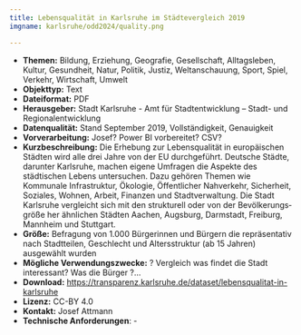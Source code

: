 ```yaml
---
title: Lebensqualität in Karlsruhe im Städtevergleich 2019
imgname: karlsruhe/odd2024/quality.png

---
```



- **Themen:** Bildung, Erziehung, Geografie, Gesellschaft, Alltagsleben, Kultur, Gesundheit, Natur, Politik, Justiz, Weltanschauung, Sport, Spiel, Verkehr, Wirtschaft, Umwelt
- **Objekttyp:** Text
- **Dateiformat:** PDF
- **Herausgeber:** Stadt Karlsruhe - Amt für Stadtentwicklung – Stadt- und Regionalentwicklung
- **Datenqualität:** Stand September 2019, Vollständigkeit, Genauigkeit
- **Vorverarbeitung:** Josef? Power BI vorbereitet? CSV? 
- **Kurzbeschreibung:** Die Erhebung zur Lebensqualität in europäischen Städten wird alle drei Jahre von der EU durchgeführt. Deutsche Städte, darunter Karlsruhe, machen eigene Umfragen die Aspekte des städtischen Lebens untersuchen. Dazu gehören Themen wie Kommunale Infra­struk­tur, Ökologie, Öffent­li­cher Nahverkehr, Sicherheit, Soziales, Wohnen, Arbeit, Finanzen  und Stadt­ver­wal­tung. Die Stadt Karlsruhe vergleicht sich mit den struk­tu­rell oder von der Bevöl­ke­rungs­größe her ähnlichen Städten Aachen, Augsburg, Darmstadt, Freiburg, Mannheim und Stuttgart.
- **Größe:** Befra­gung von 1.000 Bürge­rin­nen und Bürgern die reprä­sen­ta­tiv nach Stadt­tei­len, Geschlecht und Alter­ss­truk­tur (ab 15 Jahren) ausgewählt wurden
- **Mögliche Verwendungszwecke:** ? Vergleich was findet die Stadt interessant? Was die Bürger ?...
- **Download:** <https://transparenz.karlsruhe.de/dataset/lebensqualitat-in-karlsruhe>
- **Lizenz:** CC-BY 4.0
- **Kontakt:** Josef Attmann
- **Technische Anforderungen**: -